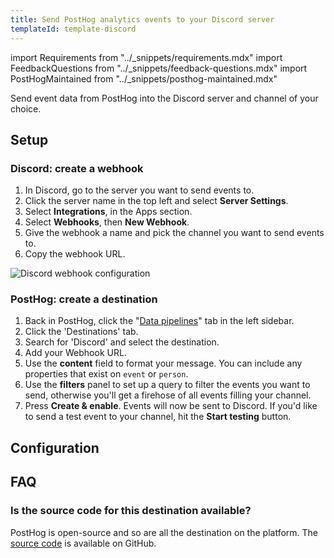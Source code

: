 ```yaml
---
title: Send PostHog analytics events to your Discord server
templateId: template-discord
---
```


import Requirements from "../_snippets/requirements.mdx"
import FeedbackQuestions from "../_snippets/feedback-questions.mdx"
import PostHogMaintained from "../_snippets/posthog-maintained.mdx"

Send event data from PostHog into the Discord server and channel of your choice.

<Requirements />

## Setup

### Discord: create a webhook

1. In Discord, go to the server you want to send events to.
2. Click the server name in the top left and select **Server Settings**.
3. Select **Integrations**, in the Apps section.
4. Select **Webhooks**, then **New Webhook**.
5. Give the webhook a name and pick the channel you want to send events to.
6. Copy the webhook URL.

![Discord webhook configuration](https://res.cloudinary.com/dmukukwp6/image/upload/Screenshot_2024_12_12_at_10_24_06_AM_0219cdb837.png)

### PostHog: create a destination

1. Back in PostHog, click the "[Data pipelines](https://us.posthog.com/pipeline/overview)" tab in the left sidebar.
2. Click the 'Destinations' tab.
3. Search for 'Discord' and select the destination.
4. Add your Webhook URL.
5. Use the **content** field to format your message. You can include any properties that exist on `event` or `person`.
6. Use the **filters** panel to set up a query to filter the events you want to send, otherwise you'll get a firehose of all events filling your channel.
7. Press **Create & enable**. Events will now be sent to Discord. If you'd like to send a test event to your channel, hit the **Start testing** button.

<HideOnCDPIndex>

## Configuration

<TemplateParameters />

## FAQ

### Is the source code for this destination available?

PostHog is open-source and so are all the destination on the platform. The [source code](https://github.com/PostHog/posthog/blob/master/posthog/cdp/templates/discord/template_discord.py) is available on GitHub.

<PostHogMaintained />

<FeedbackQuestions />

</HideOnCDPIndex>